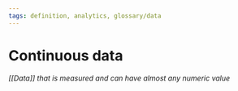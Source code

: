 ```yaml
---
tags: definition, analytics, glossary/data
---
```

#  Continuous data
*[[Data]] that is measured and can have almost any numeric value*